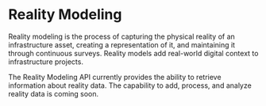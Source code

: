 # Reality Modeling

Reality modeling is the process of capturing the physical reality of an infrastructure asset, creating a representation of it, and maintaining it through continuous surveys. Reality models add real-world digital context to infrastructure projects.

The Reality Modeling API currently provides the ability to retrieve information about reality data. The capability to add, process, and analyze reality data is coming soon.
